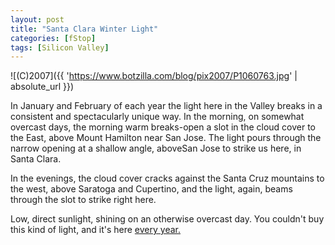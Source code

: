 ```yaml
---
layout: post
title: "Santa Clara Winter Light"
categories: [fStop]
tags: [Silicon Valley]
---
```



![(C)2007]({{ 'https://www.botzilla.com/blog/pix2007/P1060763.jpg' | absolute_url }})


In January and February of each year the light here in the Valley breaks in a consistent and spectacularly unique way. In the morning, on somewhat overcast days, the morning warm breaks-open a slot in the cloud cover to the East, above Mount Hamilton near San Jose. The light pours through the narrow opening at a shallow angle, aboveSan Jose to strike us here, in Santa Clara. 

In the evenings, the cloud cover cracks against the Santa Cruz mountains to the west, above Saratoga and Cupertino, and the light, again, beams through the slot to strike right here.

Low, direct sunlight, shining on an otherwise overcast day. You couldn't buy this kind of light, and it's here <a href="http://www.flickr.com/photos/bjorke/sets/356507/show/">every year.</a>
